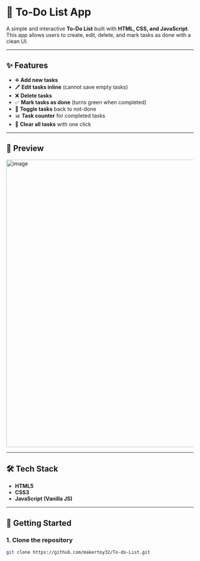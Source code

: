 # 📝 To-Do List App

A simple and interactive **To-Do List** built with **HTML, CSS, and JavaScript**.  
This app allows users to create, edit, delete, and mark tasks as done with a clean UI.

---

## ✨ Features

- ➕ **Add new tasks**  
- 🖊️ **Edit tasks inline** (cannot save empty tasks)  
- ❌ **Delete tasks**  
- ✅ **Mark tasks as done** (turns green when completed)  
- 🔄 **Toggle tasks** back to not-done  
- 📊 **Task counter** for completed tasks  
- 🧹 **Clear all tasks** with one click  

---

## 🎨 Preview

<img width="766" height="773" alt="image" src="https://github.com/user-attachments/assets/b6bdf4b9-4df6-446e-8c9a-91e1abd1c018" />


---

## 🛠️ Tech Stack

- **HTML5**  
- **CSS3**  
- **JavaScript (Vanilla JS)**  

---

## 🚀 Getting Started

### 1. Clone the repository
```bash
git clone https://github.com/makertoy32/To-do-List.git
